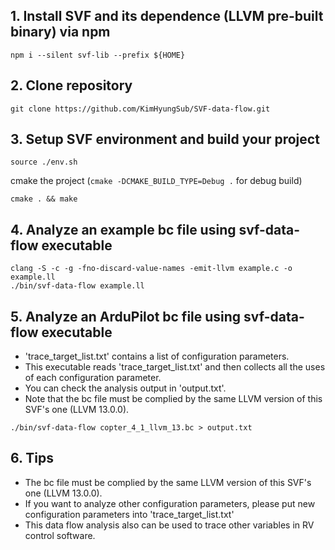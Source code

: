 ## 1. Install SVF and its dependence (LLVM pre-built binary) via npm
```
npm i --silent svf-lib --prefix ${HOME}
```

## 2. Clone repository
```
git clone https://github.com/KimHyungSub/SVF-data-flow.git
```

## 3. Setup SVF environment and build your project 
```
source ./env.sh
```
cmake the project (`cmake -DCMAKE_BUILD_TYPE=Debug .` for debug build)
```
cmake . && make
```

## 4. Analyze an example bc file using svf-data-flow executable
```
clang -S -c -g -fno-discard-value-names -emit-llvm example.c -o example.ll
./bin/svf-data-flow example.ll
```

## 5. Analyze an ArduPilot bc file using svf-data-flow executable
- 'trace_target_list.txt' contains a list of configuration parameters.<br>
- This executable reads 'trace_target_list.txt' and then collects all the uses of each configuration parameter.<br>
- You can check the analysis output in 'output.txt'.<br>
- Note that the bc file must be complied by the same LLVM version of this SVF's one (LLVM 13.0.0).<br>
```
./bin/svf-data-flow copter_4_1_llvm_13.bc > output.txt
```
## 6. Tips 
- The bc file must be complied by the same LLVM version of this SVF's one (LLVM 13.0.0).<br>
- If you want to analyze other configuration parameters, please put new configuration parameters into 'trace_target_list.txt'<br>
- This data flow analysis also can be used to trace other variables in RV control software.<br>
